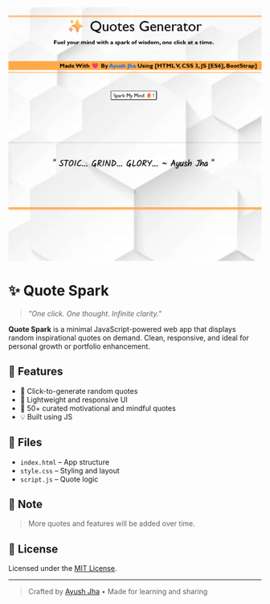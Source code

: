 ![Quote Spark Banner](SS.png)

# ✨ Quote Spark

> *"One click. One thought. Infinite clarity."*


**Quote Spark** is a minimal JavaScript-powered web app that displays random inspirational quotes on demand. Clean, responsive, and ideal for personal growth or portfolio enhancement.

## 🚀 Features
- 🔁 Click-to-generate random quotes
- 🎨 Lightweight and responsive UI
- 📜 50+ curated motivational and mindful quotes
- 💡 Built using JS

## 📁 Files
- `index.html` – App structure  
- `style.css` – Styling and layout  
- `script.js` – Quote logic  

## 📌 Note
> More quotes and features will be added over time.

## 📃 License
Licensed under the [MIT License](LICENSE).

---

> Crafted by [Ayush Jha](https://ayushjha.co.in) • Made for learning and sharing
